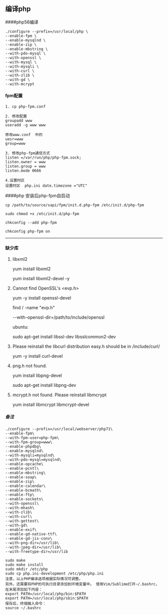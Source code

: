 ## 编译php


####php56编译

	./configure --prefix=/usr/local/php \
	--enable-fpm \
	--enable-mysqlnd \
	--enable-zip \
	--enable-mbstring \
	--with-pdo-mysql \
	--with-openssl \
	--with-mysql \
	--with-mysqli \
	--with-curl \
	--with-zlib \
	--with-gd \
	--with-mcrypt


#### fpm配置

    1. cp php-fpm.conf

    2. 修改配置
    groupadd www
    useradd -g www www

    修改www.conf  中的
	uesr=www  
	group=www

	3. 修改php-fpm通信方式
	listen =/var/run/php/php-fpm.sock;
	listen.owner = www
	listen.group = www
	listen.mode 0666

	4.设置时区
    设置时区  php.ini date.timezone ="UTC"


####php 安装后php-fpm自启动

	cp /path/to/source/sapi/fpm/init.d.php-fpm /etc/init.d/php-fpm
	
	sudo chmod +x /etc/init.d/php-fpm

	chkconfig --add php-fpm

	chkconfig php-fpm on

---


#### 缺少库

1. libxml2

	yum install libxml2
	
	yum install libxml2-devel -y


2. Cannot find OpenSSL's <evp.h>

	yum -y install openssl-devel
	
	find / -name "evp.h"

	--with-openssl-dir=/path/to/include/openssl

	ubuntu:

    sudo apt-get install libssl-dev libsslcommon2-dev


3. Please reinstall the libcurl distribution easy.h should be in /include/curl/

	yum -y install curl-devel


4. png.h not found.

	yum install libpng-devel

	sudo apt-get install libpng-dev


5. mcrypt.h not found. Please reinstall libmcrypt

	yum install libmcrypt libmcrypt-devel


##### 备注

	./configure --prefix=/usr/local/webserver/php71\
	--enable-fpm\
	--with-fpm-user=php-fpm\
	--with-fpm-group=www\
	--enable-phpdbg\
	--enable-mysqlnd\
	--with-mysqli=mysqlnd\
	--with-pdo-mysql=mysqlnd\
	--enable-opcache\
	--enable-pcntl\
	--enable-mbstring\
	--enable-soap\
	--enable-zip\
	--enable-calendar\
	--enable-bcmath\
	--enable-ftp\
	--enable-sockets\
	--with-openssl\
	--with-mhash\
	--with-zlib\
	--with-curl\
	--with-gettext\
	--with-gd\
	--enable-exif\
	--enable-gd-native-ttf\
	--enable-gd-jis-conv\
	--with-png-dir=/usr/lib\
	--with-jpeg-dir=/usr/lib\
	--with-freetype-dir=/usr/lib

	sudo make
	sudo make install
	sudo mkdir /etc/php
	sudo cp php.ini-development /etc/php/php.ini
	注意，以上PHP编译选项根据实际情况可调整。
	另外，还需要将PHP的可执行目录添加到环境变量中。 使用Vim/Sublime打开~/.bashrc，在末尾添加如下内容：
	export PATH=/usr/local/php/bin:$PATH
	export PATH=/usr/local/php/sbin:$PATH
	保存后，终端输入命令：
	source ~/.bashrc
